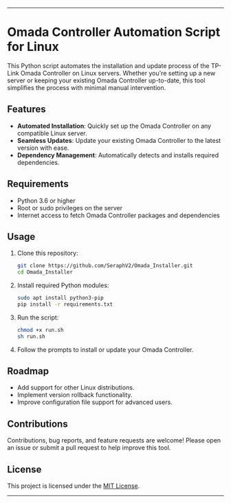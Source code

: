 

---

# Omada Controller Automation Script for Linux

This Python script automates the installation and update process of the TP-Link Omada Controller on Linux servers. Whether you're setting up a new server or keeping your existing Omada Controller up-to-date, this tool simplifies the process with minimal manual intervention.

## Features

- **Automated Installation**: Quickly set up the Omada Controller on any compatible Linux server.
- **Seamless Updates**: Update your existing Omada Controller to the latest version with ease.
- **Dependency Management**: Automatically detects and installs required dependencies.

## Requirements

- Python 3.6 or higher
- Root or sudo privileges on the server
- Internet access to fetch Omada Controller packages and dependencies

## Usage

1. Clone this repository:
   ```bash
   git clone https://github.com/SeraphV2/Omada_Installer.git
   cd Omada_Installer
   ```

2. Install required Python modules:
   ```bash
   sudo apt install python3-pip
   pip install -r requirements.txt
   ```

3. Run the script:
   ```bash
   chmod +x run.sh
   sh run.sh
   ```

4. Follow the prompts to install or update your Omada Controller.

## Roadmap

- Add support for other Linux distributions.
- Implement version rollback functionality.
- Improve configuration file support for advanced users.

## Contributions

Contributions, bug reports, and feature requests are welcome! Please open an issue or submit a pull request to help improve this tool.

## License

This project is licensed under the [MIT License](LICENSE).

---

